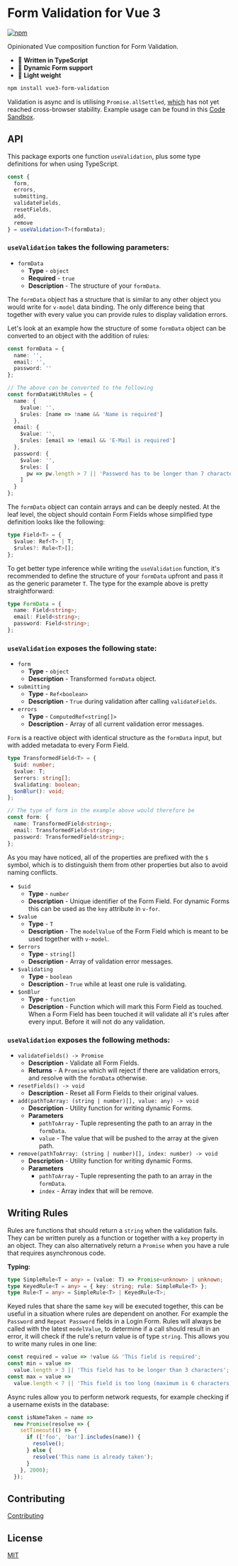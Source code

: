 # Form Validation for Vue 3

[![npm](https://img.shields.io/npm/v/vue3-form-validation)](https://www.npmjs.com/package/vue3-form-validation)

Opinionated Vue composition function for Form Validation.

- :milky_way: **Written in TypeScript**
- :ocean: **Dynamic Form support**
- :fallen_leaf: **Light weight**

```bash
npm install vue3-form-validation
```

Validation is async and is utilising `Promise.allSettled`, [which](https://developer.mozilla.org/en-US/docs/Web/JavaScript/Reference/Global_Objects/Promise/allSettled) has not yet reached cross-browser stability. Example usage can be found in this [Code Sandbox](https://codesandbox.io/s/vue-3-form-validation-demo-busd9?file=/src/views/LoginForm.vue).

## API

This package exports one function `useValidation`, plus some type definitions for when using TypeScript.

```ts
const {
  form,
  errors,
  submitting,
  validateFields,
  resetFields,
  add,
  remove
} = useValidation<T>(formData);
```

### `useValidation` takes the following parameters:

- `formData`
  - **Type** - `object`
  - **Required** - `true`
  - **Description** - The structure of your `formData`.

The `formData` object has a structure that is similar to any other object you would write for `v-model` data binding. The only difference being that together with every value you can provide rules to display validation errors.

Let's look at an example how the structure of some `formData` object can be converted to an object with the addition of rules:

```ts
const formData = {
  name: '',
  email: '',
  password: ''
};

// The above can be converted to the following
const formDataWithRules = {
  name: {
    $value: '',
    $rules: [name => !name && 'Name is required']
  },
  email: {
    $value: '',
    $rules: [email => !email && 'E-Mail is required']
  },
  password: {
    $value: '',
    $rules: [
      pw => pw.length > 7 || 'Password has to be longer than 7 characters'
    ]
  }
};
```

The `formData` object can contain arrays and can be deeply nested. At the leaf level, the object should contain Form Fields whose simplified type definition looks like the following:

```ts
type Field<T> = {
  $value: Ref<T> | T;
  $rules?: Rule<T>[];
};
```

To get better type inference while writing the `useValidation` function, it's recommended to define the structure of your `formData` upfront and pass it as the generic parameter `T`. The type for the example above is pretty straightforward:

```ts
type FormData = {
  name: Field<string>;
  email: Field<string>;
  password: Field<string>;
};
```

### `useValidation` exposes the following state:

- `form`
  - **Type** - `object`
  - **Description** - Transformed `formData` object.
- `submitting`
  - **Type** - `Ref<boolean>`
  - **Description** - `True` during validation after calling `validateFields`.
- `errors`
  - **Type** - `ComputedRef<string[]>`
  - **Description** - Array of all current validation error messages.

`Form` is a reactive object with identical structure as the `formData` input, but with added metadata to every Form Field.

```ts
type TransformedField<T> = {
  $uid: number;
  $value: T;
  $errors: string[];
  $validating: boolean;
  $onBlur(): void;
};

// The type of form in the example above would therefore be
const form: {
  name: TransformedField<string>;
  email: TransformedField<string>;
  password: TransformedField<string>;
};
```

As you may have noticed, all of the properties are prefixed with the `$` symbol, which is to distinguish them from other properties but also to avoid naming conflicts.

- `$uid`
  - **Type** - `number`
  - **Description** - Unique identifier of the Form Field. For dynamic Forms this can be used as the `key` attribute in `v-for`.
- `$value`
  - **Type** - `T`
  - **Description** - The `modelValue` of the Form Field which is meant to be used together with `v-model`.
- `$errors`
  - **Type** - `string[]`
  - **Description** - Array of validation error messages.
- `$validating`
  - **Type** - `boolean`
  - **Description** - `True` while at least one rule is validating.
- `$onBlur`
  - **Type** - `function`
  - **Description** - Function which will mark this Form Field as touched. When a Form Field has been touched it will validate all it's rules after every input. Before it will not do any validation.

### `useValidation` exposes the following methods:

- `validateFields() -> Promise`
  - **Description** - Validate all Form Fields.
  - **Returns** - A `Promise` which will reject if there are validation errors, and resolve with the `formData` otherwise.
- `resetFields() -> void`
  - **Description** - Reset all Form Fields to their original values.
- `add(pathToArray: (string | number)[], value: any) -> void`
  - **Description** - Utility function for writing dynamic Forms.
  - **Parameters**
    - `pathToArray` - Tuple representing the path to an array in the `formData`.
    - `value` - The value that will be pushed to the array at the given path.
- `remove(pathToArray: (string | number)[], index: number) -> void`
  - **Description** - Utility function for writing dynamic Forms.
  - **Parameters**
    - `pathToArray` - Tuple representing the path to an array in the `formData`.
    - `index` - Array index that will be remove.

## Writing Rules

Rules are functions that should return a `string` when the validation fails. They can be written purely as a function or together with a `key` property in an object.
They can also alternatively return a `Promise` when you have a rule that requires asynchronous code.

**Typing:**

```ts
type SimpleRule<T = any> = (value: T) => Promise<unknown> | unknown;
type KeyedRule<T = any> = { key: string; rule: SimpleRule<T> };
type Rule<T = any> = SimpleRule<T> | KeyedRule<T>;
```

Keyed rules that share the same `key` will be executed together, this can be useful in a situation where rules are dependent on another. For example the `Password` and `Repeat Password` fields in a Login Form.
Rules will always be called with the latest `modelValue`, to determine if a call should result in an error, it will check if the rule's return value is of type `string`.
This allows you to write many rules in one line:

```ts
const required = value => !value && 'This field is required';
const min = value =>
  value.length > 3 || 'This field has to be longer than 3 characters';
const max = value =>
  value.length < 7 || 'This field is too long (maximum is 6 characters)';
```

Async rules allow you to perform network requests, for example checking if a username exists in the database:

```ts
const isNameTaken = name =>
  new Promise(resolve => {
    setTimeout(() => {
      if (['foo', 'bar'].includes(name)) {
        resolve();
      } else {
        resolve('This name is already taken');
      }
    }, 2000);
  });
```

## Contributing

[Contributing](https://github.com/JensD98/vue3-form-validation/blob/master/.github/contributing.md)

## License

[MIT](https://github.com/JensD98/vue3-form-validation/blob/master/LICENSE)
